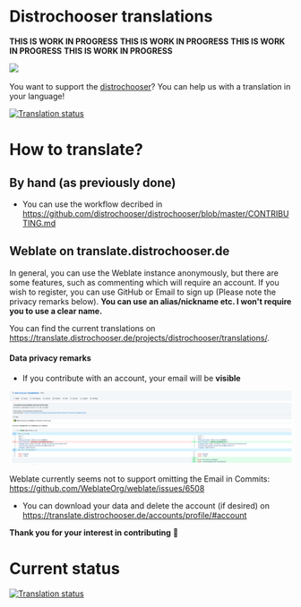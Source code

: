 # Distrochooser translations

**THIS IS WORK IN PROGRESS**
**THIS IS WORK IN PROGRESS**
**THIS IS WORK IN PROGRESS**
**THIS IS WORK IN PROGRESS**

<img src="https://distrochooser.de/logo.min.svg" width="50%" >

You want to support the [distrochooser](https://distrochooser.de)? You can help us with a translation in your language!

<a href="https://translate.distrochooser.de/engage/distrochooser/">
<img src="https://translate.distrochooser.de/widgets/distrochooser/-/translations/svg-badge.svg" alt="Translation status" />
</a>

# How to translate?

## By hand (as previously done)

- You can use the workflow decribed in https://github.com/distrochooser/distrochooser/blob/master/CONTRIBUTING.md


## Weblate on translate.distrochooser.de

In general, you can use the Weblate instance anonymously, but there are some features, such as commenting which will require an account. If you wish to register, you can use GitHub or Email to sign up (Please note the privacy remarks below). **You can use an alias/nickname etc. I won't require you to use a clear name.**

You can find the current translations on https://translate.distrochooser.de/projects/distrochooser/translations/.

#### Data privacy remarks

- If you contribute with an account, your email will be **visible**

![Image showing the commit with the email](img/email_commit.png)

Weblate currently seems not to support omitting the Email in Commits: https://github.com/WeblateOrg/weblate/issues/6508

- You can download your data and delete the account (if desired) on https://translate.distrochooser.de/accounts/profile/#account

**Thank you for your interest in contributing** 🥳

# Current status

<a href="https://translate.distrochooser.de/engage/distrochooser/">
<img src="https://translate.distrochooser.de/widgets/distrochooser/-/translations/multi-blue.svg" alt="Translation status" />
</ater